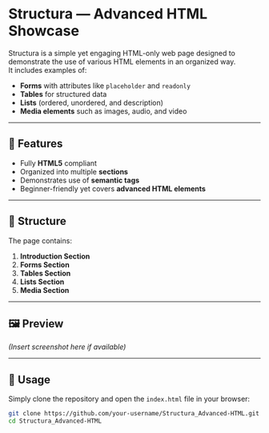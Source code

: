 # Structura — Advanced HTML Showcase

Structura is a simple yet engaging HTML-only web page designed to demonstrate the use of various HTML elements in an organized way.  
It includes examples of:

- **Forms** with attributes like `placeholder` and `readonly`
- **Tables** for structured data
- **Lists** (ordered, unordered, and description)
- **Media elements** such as images, audio, and video

---

## 🚀 Features
- Fully **HTML5** compliant
- Organized into multiple **sections**
- Demonstrates use of **semantic tags**
- Beginner-friendly yet covers **advanced HTML elements**

---

## 📂 Structure
The page contains:
1. **Introduction Section**
2. **Forms Section**
3. **Tables Section**
4. **Lists Section**
5. **Media Section**

---

## 🖼️ Preview
*(Insert screenshot here if available)*

---

## 📜 Usage
Simply clone the repository and open the `index.html` file in your browser:
```bash
git clone https://github.com/your-username/Structura_Advanced-HTML.git
cd Structura_Advanced-HTML
